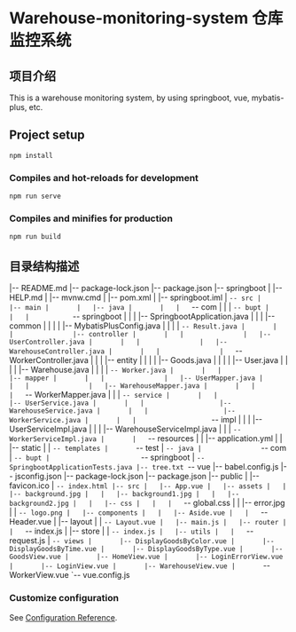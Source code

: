 # Warehouse-monitoring-system  仓库监控系统

## 项目介绍

This is a warehouse monitoring system, by using springboot, vue, mybatis-plus, etc.

## Project setup
```
npm install
```

### Compiles and hot-reloads for development
```
npm run serve
```

### Compiles and minifies for production
```
npm run build
```

## 目录结构描述
|-- README.md
|-- package-lock.json
|-- package.json
|-- springboot
|   |-- HELP.md
|   |-- mvnw.cmd
|   |-- pom.xml
|   |-- springboot.iml
|   `-- src
|       |-- main
|       |   |-- java
|       |   |   `-- com
|       |   |       `-- bupt
|       |   |           `-- springboot
|       |   |               |-- SpringbootApplication.java
|       |   |               |-- common
|       |   |               |   |-- MybatisPlusConfig.java
|       |   |               |   `-- Result.java
|       |   |               |-- controller
|       |   |               |   |-- UserController.java
|       |   |               |   |-- WarehouseController.java
|       |   |               |   `-- WorkerController.java
|       |   |               |-- entity
|       |   |               |   |-- Goods.java
|       |   |               |   |-- User.java
|       |   |               |   |-- Warehouse.java
|       |   |               |   `-- Worker.java
|       |   |               |-- mapper
|       |   |               |   |-- UserMapper.java
|       |   |               |   |-- WarehouseMapper.java
|       |   |               |   `-- WorkerMapper.java
|       |   |               `-- service
|       |   |                   |-- UserService.java
|       |   |                   |-- WarehouseService.java
|       |   |                   |-- WorkerService.java
|       |   |                   `-- impl
|       |   |                       |-- UserServiceImpl.java
|       |   |                       |-- WarehouseServiceImpl.java
|       |   |                       `-- WorkerServiceImpl.java
|       |   `-- resources
|       |       |-- application.yml
|       |       |-- static
|       |       `-- templates
|       `-- test
|           `-- java
|               `-- com
|                   `-- bupt
|                       `-- springboot
|                           `-- SpringbootApplicationTests.java
|-- tree.txt
`-- vue
    |-- babel.config.js
    |-- jsconfig.json
    |-- package-lock.json
    |-- package.json
    |-- public
    |   |-- favicon.ico
    |   `-- index.html
    |-- src
    |   |-- App.vue
    |   |-- assets
    |   |   |-- background.jpg
    |   |   |-- background1.jpg
    |   |   |-- background2.jpg
    |   |   |-- css
    |   |   |   `-- global.css
    |   |   |-- error.jpg
    |   |   `-- logo.png
    |   |-- components
    |   |   |-- Aside.vue
    |   |   `-- Header.vue
    |   |-- layout
    |   |   `-- Layout.vue
    |   |-- main.js
    |   |-- router
    |   |   `-- index.js
    |   |-- store
    |   |   `-- index.js
    |   |-- utils
    |   |   `-- request.js
    |   `-- views
    |       |-- DisplayGoodsByColor.vue
    |       |-- DisplayGoodsByTime.vue
    |       |-- DisplayGoodsByType.vue
    |       |-- GoodsView.vue
    |       |-- HomeView.vue
    |       |-- LoginErrorView.vue
    |       |-- LoginView.vue
    |       |-- WarehouseView.vue
    |       `-- WorkerView.vue
    `-- vue.config.js

### Customize configuration
See [Configuration Reference](https://cli.vuejs.org/config/).
